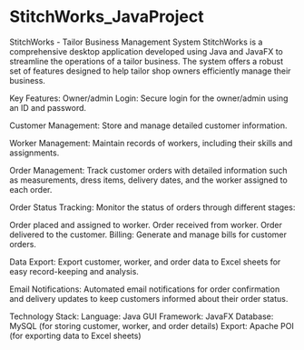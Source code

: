 # StitchWorks_JavaProject

StitchWorks - Tailor Business Management System StitchWorks is a comprehensive desktop application developed using Java and JavaFX to streamline the operations of a tailor business. The system offers a robust set of features designed to help tailor shop owners efficiently manage their business.

Key Features: Owner/admin Login: Secure login for the owner/admin using an ID and password.

Customer Management: Store and manage detailed customer information.

Worker Management: Maintain records of workers, including their skills and assignments.

Order Management: Track customer orders with detailed information such as measurements, dress items, delivery dates, and the worker assigned to each order.

Order Status Tracking: Monitor the status of orders through different stages:

Order placed and assigned to worker. Order received from worker. Order delivered to the customer. Billing: Generate and manage bills for customer orders.

Data Export: Export customer, worker, and order data to Excel sheets for easy record-keeping and analysis.

Email Notifications: Automated email notifications for order confirmation and delivery updates to keep customers informed about their order status.

Technology Stack: Language: Java GUI Framework: JavaFX Database: MySQL (for storing customer, worker, and order details) Export: Apache POI (for exporting data to Excel sheets)

